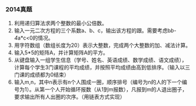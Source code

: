 ### 2014真题

1. 利用递归算法求两个整数的最小公倍数。
2. 输入一元二次方程的三个系数a、b、c，输出该方程的跟。需要考虑b*b-4*a*c<0的情况。
3. 用字符数组（数组长度为20）表示大整数，完成两个大整数的加、减法计算。
4. 输入5*5的矩阵A，并计算矩阵A的平方。
5. 从键盘输入一组学生信息（学号、姓名、英语成绩、数学成绩、语文成绩），计算每个学生3门课程的平均成绩，并按照平均成绩由高到低排序。（输入以三门课的成绩都为0结束）
6. 输入m,n，其中n表示有n个人围成一圈，顺序排号（编号为n的人的下一个编号为1）。从第一个人开始循环报数（从1到m报数），凡报到m的人退出圈子，要求输出所有人出圈的次序。（用链表方式实现）